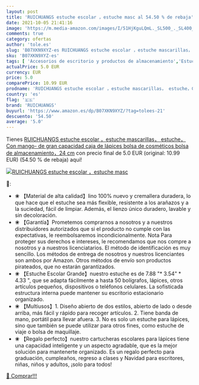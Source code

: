 ```yaml
---
layout: post
title: 'RUICHUANGS estuche escolar ，estuche masc al 54.50 % de rebaja'
date: 2021-10-05 21:41:16
image: 'https://m.media-amazon.com/images/I/51HjKguLQmL._SL500_._SL400_.jpg'
comments: true
category: ofertas
author: 'tole.es'
slug: 'B07XKN9XYZ-es RUICHUANGS estuche escolar ，estuche mascarillas，...'
sku: 'B07XKN9XYZ-es'
tags: [ 'Accesorios de escritorio y productos de almacenamiento','Estuches escolares','Material de oficina','Materiales, organizadores y dispensadores de escritorio','Oficina y papelería','escolar','lápices','ruichuangs', ]
actualPrice: 5.0 EUR
currency: EUR
price: 5.0
comparePrice: 10.99 EUR
prodname: 'RUICHUANGS estuche escolar ，estuche mascarillas， estuche，Con mango- de gran capacidad  caja de lápices  bolsa de cosméticos  bolsa de almacenamiento，24 cm'
country: 'es'
flag: '🇪🇸'
brand: 'RUICHUANGS'
buyurl: 'https://www.amazon.es/dp/B07XKN9XYZ/?tag=tolees-21'
descuento: '54.50'
average: '5.0'
---
```


Tienes [RUICHUANGS estuche escolar ，estuche mascarillas， estuche，Con mango- de gran capacidad  caja de lápices  bolsa de cosméticos  bolsa de almacenamiento，24 cm](https://www.amazon.es/dp/B07XKN9XYZ/?tag=tolees-21) con precio final de  5.0 EUR (original: 10.99 EUR) (54.50 %  de rebaja) aqui!

[![RUICHUANGS estuche escolar ，estuche masc](https://m.media-amazon.com/images/I/51HjKguLQmL._SL500_._SL400_.jpg)](https://www.amazon.es/dp/B07XKN9XYZ/?tag=tolees-21)

🔎:

- ❀ 【Material de alta calidad】lino 100% nuevo y cremallera duradera, lo que hace que el estuche sea más flexible, resistente a los arañazos y a la suciedad, fácil de limpiar. Además, el lienzo único duradero, lavable y sin decoloración.
- ❀ 【Garantía】Prometemos comprarnos a nosotros y a nuestros distribuidores autorizados que si el producto no cumple con las expectativas, le reembolsaremos incondicionalmente. Nota Para proteger sus derechos e intereses, le recomendamos que nos compre a nosotros y a nuestros licenciatarios. El método de identificación es muy sencillo. Los métodos de entrega de nosotros y nuestros licenciantes son ambos por Amazon. Otros métodos de envío son productos pirateados, que no estarán garantizados.
- ❀ 【Estuche Escolar Grande】nuestro estuche es de 7.88 "* 3.54" * 4.33 ", que se adapta fácilmente a hasta 50 bolígrafos, lápices, otros artículos pequeños, dispositivos o teléfonos celulares. La sofisticada estructura interna puede mantener su escritorio estacionario organizado.
- ❀ 【Multiusos】1. Diseño abierto de dos estilos, abierto de lado o desde arriba, más fácil y rápido para recoger artículos. 2. Tiene banda de mano, portátil para llevar afuera. 3. No es solo un estuche para lápices, sino que también se puede utilizar para otros fines, como estuche de viaje o bolsa de maquillaje.
- ❀ 【Regalo perfecto】nuestro cartucheras escolares para lápices tiene una capacidad inteligente y un aspecto agradable, que es la mejor solución para mantenerte organizado. Es un regalo perfecto para graduación, cumpleaños, regreso a clases y Navidad para escritores, niñas, niños y adultos, ¡solo para todos!

[🛒 Comprar!!!](https://www.amazon.es/dp/B07XKN9XYZ/?tag=tolees-21)
